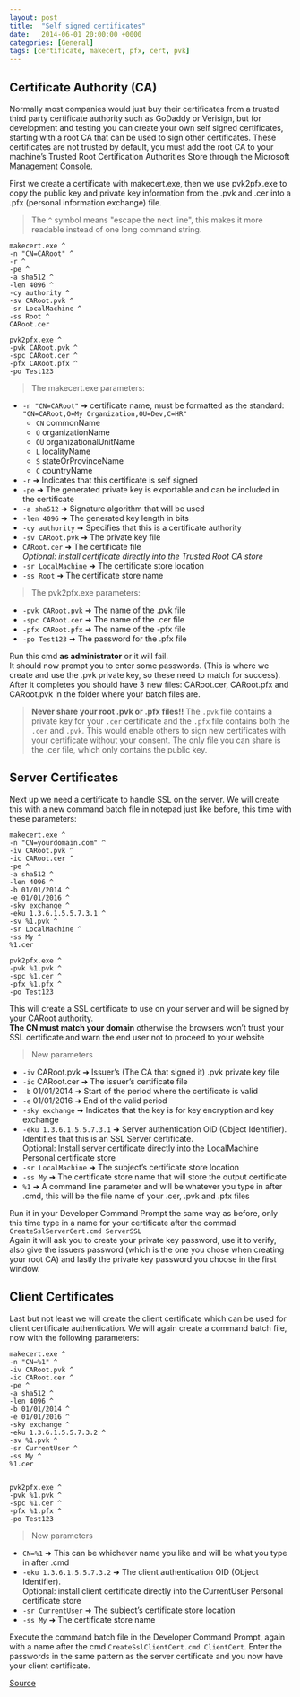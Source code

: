```yaml
---
layout: post
title:  "Self signed certificates"
date:   2014-06-01 20:00:00 +0000
categories: [General]
tags: [certificate, makecert, pfx, cert, pvk]
---
```


## Certificate Authority (CA)
Normally most companies would just buy their certificates from a trusted third party certificate authority such as GoDaddy or Verisign, but for development and testing you can create your own self signed certificates, starting with a root CA that can be used to sign other certificates. These certificates are not trusted by default, you must add the root CA to your machine’s Trusted Root Certification Authorities Store through the Microsoft Management Console.

First we create a certificate with makecert.exe, then we use pvk2pfx.exe to copy the public key and private key information from the .pvk and .cer into a .pfx (personal information exchange) file.

> The `^` symbol means "escape the next line", this makes it more readable instead of one long command string.  

```console
makecert.exe ^
-n "CN=CARoot" ^
-r ^
-pe ^
-a sha512 ^
-len 4096 ^
-cy authority ^
-sv CARoot.pvk ^
-sr LocalMachine ^
-ss Root ^
CARoot.cer
 
pvk2pfx.exe ^
-pvk CARoot.pvk ^
-spc CARoot.cer ^
-pfx CARoot.pfx ^
-po Test123

```

> The makecert.exe parameters:
 * `-n "CN=CARoot"` ➜ certificate name, must be formatted as the standard: `"CN=CARoot,O=My Organization,OU=Dev,C=HR"`
    - `CN` commonName
	- `O` organizationName 
    - `OU` organizationalUnitName 
    - `L` localityName 
    - `S` stateOrProvinceName 
    - `C` countryName 
 * `-r` ➜ Indicates that this certificate is self signed
 * `-pe` ➜ The generated private key is exportable and can be included in the certificate
 * `-a sha512` ➜ Signature algorithm that will be used 
 * `-len 4096` ➜ The generated key length in bits
 * `-cy authority` ➜ Specifies that this is a certificate authority
 * `-sv CARoot.pvk` ➜ The private key file
 * `CARoot.cer` ➜ The certificate file  
_Optional: install certificate directly into the Trusted Root CA store_
 * `-sr LocalMachine` ➜ The certificate store location
 * `-ss Root` ➜ The certificate store name
 
> The pvk2pfx.exe parameters:
 * `-pvk CARoot.pvk` ➜ The name of the .pvk file
 * `-spc CARoot.cer` ➜ The name of the .cer file
 * `-pfx CARoot.pfx` ➜ The name of the -pfx file
 * `-po Test123` ➜ The password for the .pfx file


Run this cmd **as administrator** or it will fail.  
It should now prompt you to enter some passwords. (This is where we create and use the .pvk private key, so these need to match for success). After it completes you should have 3 new files: CARoot.cer, CARoot.pfx and CARoot.pvk in the folder where your batch files are. 

 
> **Never share your root .pvk or .pfx files!!** The `.pvk` file contains a private key for your `.cer` certificate and the `.pfx` file contains both the `.cer` and `.pvk`. This would enable others to sign new certificates with your certificate without your consent. The only file you can share is the .cer file, which only contains the public key. 


## Server Certificates
Next up we need a certificate to handle SSL on the server. We will create this with a new command batch file in notepad just like before, this time with these parameters:

```console
makecert.exe ^
-n "CN=yourdomain.com" ^
-iv CARoot.pvk ^
-ic CARoot.cer ^
-pe ^
-a sha512 ^
-len 4096 ^
-b 01/01/2014 ^
-e 01/01/2016 ^
-sky exchange ^
-eku 1.3.6.1.5.5.7.3.1 ^
-sv %1.pvk ^
-sr LocalMachine ^
-ss My ^
%1.cer
 
pvk2pfx.exe ^
-pvk %1.pvk ^
-spc %1.cer ^
-pfx %1.pfx ^
-po Test123

```

This will create a SSL certificate to use on your server and will be signed by your CARoot authority.  
**The CN must match your domain** otherwise the browsers won’t trust your SSL certificate and warn the end user not to proceed to your website

> New parameters
 * `-iv` CARoot.pvk ➜ Issuer’s (The CA that signed it) .pvk private key file
 * `-ic` CARoot.cer ➜ The issuer’s certificate file
 * `-b` 01/01/2014 ➜ Start of the period where the certificate is valid
 * `-e` 01/01/2016 ➜ End of the valid period
 * `-sky exchange` ➜ Indicates that the key is for key encryption and key exchange
 * `-eku 1.3.6.1.5.5.7.3.1` ➜ Server authentication OID (Object Identifier). Identifies that this is an SSL Server certificate.  
 Optional: Install server certificate directly into the LocalMachine Personal certificate store
 * `-sr LocalMachine` ➜ The subject’s certificate store location
 * `-ss My` ➜ The certificate store name that will store the output certificate
 * `%1` ➜ A command line parameter and will be whatever you type in after .cmd, this will be the file name of your .cer, .pvk and .pfx files


Run it in your Developer Command Prompt the same way as before, only this time type in a name for your certificate after the commad `CreateSslServerCert.cmd ServerSSL`  
Again it will ask you to create your private key password, use it to verify, also give the issuers password (which is the one you chose when creating your root CA) and lastly the private key password you choose in the first window.


## Client Certificates
Last but not least we will create the client certificate which can be used for client certificate authentication. We will again create a command batch file, now with the following parameters:

```console
makecert.exe ^
-n "CN=%1" ^
-iv CARoot.pvk ^
-ic CARoot.cer ^
-pe ^
-a sha512 ^
-len 4096 ^
-b 01/01/2014 ^
-e 01/01/2016 ^
-sky exchange ^
-eku 1.3.6.1.5.5.7.3.2 ^
-sv %1.pvk ^
-sr CurrentUser ^
-ss My ^
%1.cer
 
 
pvk2pfx.exe ^
-pvk %1.pvk ^
-spc %1.cer ^
-pfx %1.pfx ^
-po Test123
```

> New parameters
 * `CN=%1` ➜ This can be whichever name you like and will be what you type in after .cmd
 * `-eku 1.3.6.1.5.5.7.3.2` ➜ The client authentication OID (Object Identifier).  
Optional: install client certificate directly into the CurrentUser Personal certificate store
 * `-sr CurrentUser` ➜ The subject’s certificate store location
 * `-ss My` ➜ The certificate store name

Execute the command batch file in the Developer Command Prompt, again with a name after the cmd `CreateSslClientCert.cmd ClientCert`. Enter the passwords in the same pattern as the server certificate and you now have your client certificate.


[Source][Source]

[Source]: https://blog.jayway.com/2014/09/03/creating-self-signed-certificates-with-makecert-exe-for-development/


